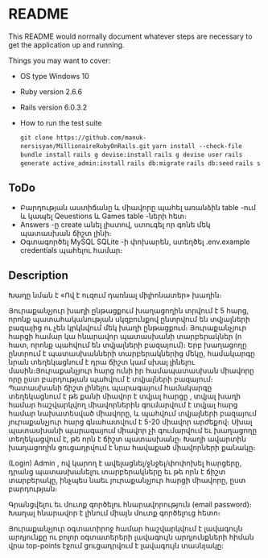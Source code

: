 # README

This README would normally document whatever steps are necessary to get the
application up and running.

Things you may want to cover:
* OS type
    Windows 10
* Ruby version 
    2.6.6
* Rails version 
    6.0.3.2

* How to run the test suite

    `git clone https://github.com/manuk-nersisyan/MillionaireRubyOnRails.git` 
    `yarn install --check-file`
    `bundle install`
    `rails g devise:install`
    `rails g devise user`
    `rails generate active_admin:install`
    `rails db:migrate`
    `rails db:seed`
    `rails s`
    
## ToDo

* Բարդության աստիճանը և միավորը պահել առանձին table -ում և կապել Qeuestions և Games table -ների հետ։
* Answers -ը create անել լիստով, ստուգել որ գոնե մեկ պատասխան ճիշտ լինի։  
* Օգտագործել MySQL SQLite -ի փոխարեն, ստեղծել .env.example credentials պահելու համար։ 

## Description

Խաղը նման է «Ով է ուզում դառնալ միլիոնատեր» խաղին։

Յուրաքանչյուր խաղի ընթացքում խաղացողին տրվում է 5 հարց, որոնք պատահականության
սկզբունքով ընտրվում են տվյալների բազայից ու չեն կրկնվում մեկ խաղի ընթացքում։
Յուրաքանչյուր հարցի համար կա հնարավոր պատասխանի տարբերակներ (n հատ, որոնք
պահվում են տվյալների բազայում)։ Երբ խաղացողը ընտրում է
պատասխանների տարբերակներից մեկը, համակարգը նրան տեղեկացնում է դրա ճիշտ կամ
սխալ լինելու մասին։Յուրաքանչյուր հարց ունի իր համապատասխան միավորը որը ըստ
բարդության պահվում է տվյալների բազայում։ Պատասխանի ճիշտ լինելու
պարագայում համակարգը տեղեկացնում է թե քանի միավոր է տվյալ հարցը ,
տվյալ խաղի համար հաշվարկվող միավորներին գումարվում է տվյալ հարց համար նախատեսված միավորը,
և պահվում տվյալների բազայում յուրաքանչյուր հարց գնահատվում է 5-20 միավոր արժեքով։
Սխալ պատասխանի պարագայում միավոր չի գումարվում եւ խաղացողը տեղեկացվում է, թե
որն է ճիշտ պատասխանը։ Խաղի ավարտին խաղացողին ցուցադրվում է նրա հավաքած
միավորների քանակը։

(Login) Admin , ով կարող է ավելացնել/ջնջել/փոփոխել
հարցերը, դրանց պատասխանելու տարբերակները եւ թե որն է ճիշտ տարբերակը, ինչպես
նաեւ յուրաքանչյուր հարցի միավորը, ըստ բարդության։

Գրանցվելու եւ մուտք գործելու հնարավորություն (email password)։
Խաղալ հնարավոր է լինում միայն մուտք գործելուց հետո։

Յուրաքանչյուր օգտատիրոջ համար հաշվարկվում է լավագույն արդյունքը ու բոլոր օգտատերերի
լավագույն արդյունքների հիման վրա top-points էջում ցուցադրվում է լավագույն տասնյակը:
